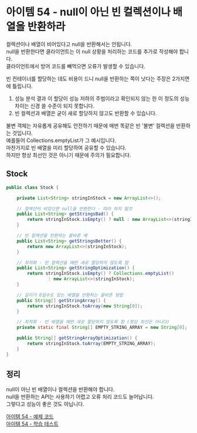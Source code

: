 # 아이템 54 - null이 아닌 빈 컬렉션이나 배열을 반환하라

컬렉션이나 배열이 비어있다고 null을 반환해서는 안됩니다.           
null을 반환한다면 클라이언트는 이 null 상황을 처리하는 코드를 추가로 작성해야 합니다.       
클라이언트에서 방어 코드를 빼먹으면 오류가 발생할 수 있습니다.      

빈 컨테이너를 할당하는 데도 비용이 드니 null을 반환하는 쪽이 낫다는 주장은 2가지면에 틀립니다.  

1. 성능 분석 결과 이 할당이 성능 저하의 주범이라고 확인되지 않는 한 이 정도의 성능 차이는 신경 쓸 수준이 되지 못합니다.  
2. 빈 컬렉션과 배열은 굳이 새로 할당하지 않고도 반환할 수 있습니다.  

불변 객체는 자유롭게 공유해도 안전하기 때문에 매번 똑같은 빈 '불변' 컬렉션을 반환하는 것입니다.       
예를들어 Collections.emptyList가 그 예시입니다.     
마찬가지로 빈 배열을 미리 할당하여 공유할 수 있습니다.       
하지만 항상 최선인 것은 아니기 때문에 주의가 필요합니다.      

## Stock

````java
public class Stock {

    private List<String> stringInStock = new ArrayList<>();

    // 컬렉션이 비었으면 null을 반환한다 - 따라 하지 말것
    public List<String> getStringsBad() {
        return stringInStock.isEmpty() ? null : new ArrayList<>(stringInStock);
    }

    // 빈 컬렉션을 반환하는 올바른 예
    public List<String> getStringsBetter() {
        return new ArrayList<>(stringInStock);
    }

    // 최적화 - 빈 컬렉션을 매번 새로 할당하지 않도록 함
    public List<String> getStringOptimization() {
        return stringInStock.isEmpty() ? Collections.emptyList()
                : new ArrayList<>(stringInStock);
    }

    // 길이가 0일수도 있는 배열을 반환하는 올바른 방법
    public String[] getStringArray() {
        return stringInStock.toArray(new String[0]);
    }

    // 최적화 - 빈 배열을 매번 새로 할당하지 않도록 함 (항상 최선은 아니다)
    private static final String[] EMPTY_STRING_ARRAY = new String[0];

    public String[] getStringArrayOptimization() {
        return stringInStock.toArray(EMPTY_STRING_ARRAY);
    }
}
````

## 정리

null이 아닌 빈 배열이나 컬렉션을 반환해야 합니다.          
null을 반환하는 API는 사용하기 어렵고 오류 처리 코드도 늘어납니다.         
그렇다고 성능이 좋은 것도 아닙니다.        

[아이템 54 - 예제 코드](https://github.com/320Hwany/EffectiveJava/tree/main/src/main/java/effective/chapter8/item54)                                                                                        
[아이템 54 - 학습 테스트](https://github.com/320Hwany/EffectiveJava/tree/main/src/test/java/effective/chapter8/item54)          